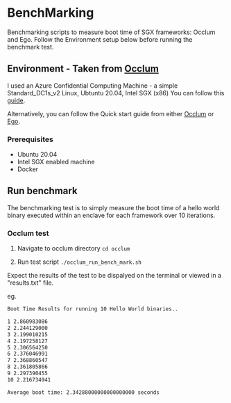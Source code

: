 # BenchMarking

Benchmarking scripts to measure boot time of SGX frameworks: Occlum and Ego.
Follow the Environment setup below before running the benchmark test.

## Environment - Taken from [Occlum](https://occlum.readthedocs.io/en/latest/quickstart.html)

I used an Azure Confidential Computing Machine - a simple Standard_DC1s_v2 Linux, Ubtuntu 20.04, Intel SGX (x86)
You can follow this [guide](https://learn.microsoft.com/en-us/azure/confidential-computing/quick-create-marketplace).

Alternatively, you can follow the Quick start guide from either [Occlum](https://occlum.readthedocs.io/en/latest/quickstart.html) or [Ego](https://docs.edgeless.systems/ego/).

### Prerequisites

- Ubuntu 20.04
- Intel SGX enabled machine
- Docker

## Run benchmark

The benchmarking test is to simply measure the boot time of a hello world binary executed within an enclave for each framework over 10 iterations. 

### Occlum test

1. Navigate to occlum directory
`cd occlum`

2. Run test script 
`./occlum_run_bench_mark.sh`

Expect the results of the test to be dispalyed on the terminal or viewed in a "results.txt" file. 

eg.
```bash
Boot Time Results for running 10 Hello World binaries..

1 2.860983086
2 2.244129000
3 2.199010215
4 2.197258127
5 2.306564250
6 2.376046991
7 2.368860547
8 2.361805866
9 2.297390455
10 2.216734941

Average boot time: 2.34288000000000000000 seconds
```

